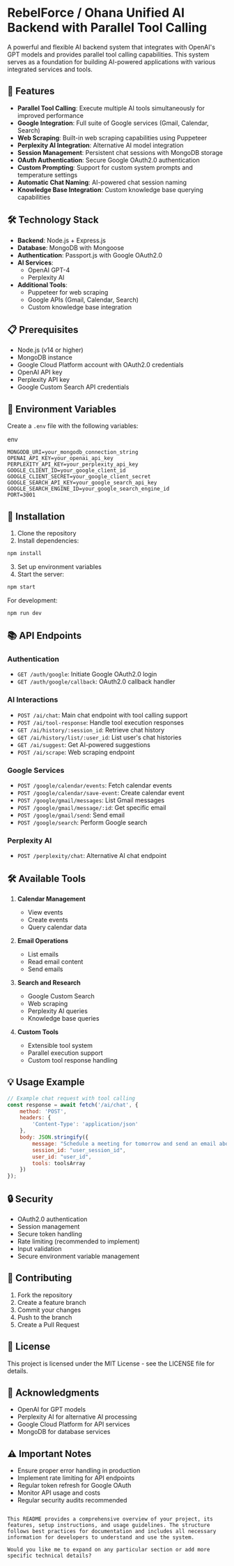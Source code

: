 # RebelForce / Ohana Unified AI Backend with Parallel Tool Calling

A powerful and flexible AI backend system that integrates with OpenAI's GPT models and provides parallel tool calling capabilities. This system serves as a foundation for building AI-powered applications with various integrated services and tools.

## 🌟 Features

- **Parallel Tool Calling**: Execute multiple AI tools simultaneously for improved performance
- **Google Integration**: Full suite of Google services (Gmail, Calendar, Search)
- **Web Scraping**: Built-in web scraping capabilities using Puppeteer
- **Perplexity AI Integration**: Alternative AI model integration
- **Session Management**: Persistent chat sessions with MongoDB storage
- **OAuth Authentication**: Secure Google OAuth2.0 authentication
- **Custom Prompting**: Support for custom system prompts and temperature settings
- **Automatic Chat Naming**: AI-powered chat session naming
- **Knowledge Base Integration**: Custom knowledge base querying capabilities

## 🛠️ Technology Stack

- **Backend**: Node.js + Express.js
- **Database**: MongoDB with Mongoose
- **Authentication**: Passport.js with Google OAuth2.0
- **AI Services**: 
  - OpenAI GPT-4
  - Perplexity AI
- **Additional Tools**:
  - Puppeteer for web scraping
  - Google APIs (Gmail, Calendar, Search)
  - Custom knowledge base integration

## 📋 Prerequisites

- Node.js (v14 or higher)
- MongoDB instance
- Google Cloud Platform account with OAuth2.0 credentials
- OpenAI API key
- Perplexity API key
- Google Custom Search API credentials

## 🔧 Environment Variables

Create a `.env` file with the following variables:

env
```
MONGODB_URI=your_mongodb_connection_string
OPENAI_API_KEY=your_openai_api_key
PERPLEXITY_API_KEY=your_perplexity_api_key
GOOGLE_CLIENT_ID=your_google_client_id
GOOGLE_CLIENT_SECRET=your_google_client_secret
GOOGLE_SEARCH_API_KEY=your_google_search_api_key
GOOGLE_SEARCH_ENGINE_ID=your_google_search_engine_id
PORT=3001
```

## 🚀 Installation

1. Clone the repository
2. Install dependencies:

```bash
npm install
```
3. Set up environment variables
4. Start the server:

```bash
npm start
```

For development:

```bash
npm run dev
```

## 📚 API Endpoints

### Authentication
- `GET /auth/google`: Initiate Google OAuth2.0 login
- `GET /auth/google/callback`: OAuth2.0 callback handler

### AI Interactions
- `POST /ai/chat`: Main chat endpoint with tool calling support
- `POST /ai/tool-response`: Handle tool execution responses
- `GET /ai/history/:session_id`: Retrieve chat history
- `GET /ai/history/list/:user_id`: List user's chat histories
- `GET /ai/suggest`: Get AI-powered suggestions
- `POST /ai/scrape`: Web scraping endpoint

### Google Services
- `POST /google/calendar/events`: Fetch calendar events
- `POST /google/calendar/save-event`: Create calendar event
- `POST /google/gmail/messages`: List Gmail messages
- `POST /google/gmail/message/:id`: Get specific email
- `POST /google/gmail/send`: Send email
- `POST /google/search`: Perform Google search

### Perplexity AI
- `POST /perplexity/chat`: Alternative AI chat endpoint

## 🛠️ Available Tools

1. **Calendar Management**
   - View events
   - Create events
   - Query calendar data

2. **Email Operations**
   - List emails
   - Read email content
   - Send emails

3. **Search and Research**
   - Google Custom Search
   - Web scraping
   - Perplexity AI queries
   - Knowledge base queries

4. **Custom Tools**
   - Extensible tool system
   - Parallel execution support
   - Custom tool response handling

## 💡 Usage Example

```javascript
// Example chat request with tool calling
const response = await fetch('/ai/chat', {
    method: 'POST',
    headers: {
        'Content-Type': 'application/json'
    },
    body: JSON.stringify({
        message: "Schedule a meeting for tomorrow and send an email about it",
        session_id: "user_session_id",
        user_id: "user_id",
        tools: toolsArray
    })
});
```

## 🔒 Security

- OAuth2.0 authentication
- Session management
- Secure token handling
- Rate limiting (recommended to implement)
- Input validation
- Secure environment variable management

## 🤝 Contributing

1. Fork the repository
2. Create a feature branch
3. Commit your changes
4. Push to the branch
5. Create a Pull Request

## 📝 License

This project is licensed under the MIT License - see the LICENSE file for details.

## 🙏 Acknowledgments

- OpenAI for GPT models
- Perplexity AI for alternative AI processing
- Google Cloud Platform for API services
- MongoDB for database services

## ⚠️ Important Notes

- Ensure proper error handling in production
- Implement rate limiting for API endpoints
- Regular token refresh for Google OAuth
- Monitor API usage and costs
- Regular security audits recommended
```

This README provides a comprehensive overview of your project, its features, setup instructions, and usage guidelines. The structure follows best practices for documentation and includes all necessary information for developers to understand and use the system.

Would you like me to expand on any particular section or add more specific technical details?


